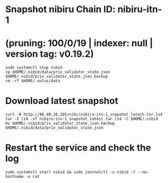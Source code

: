 # Snapshot nibiru Chain ID: nibiru-itn-1
# (pruning: 100/0/19 | indexer: null | version tag: v0.19.2)
```
sudo systemctl stop nibid
cp $HOME/.nibid/data/priv_validator_state.json $HOME/.nibid/priv_validator_state.json.backup
rm -rf $HOME/.nolus/data
```
# Download latest snapshot
```
curl -O http://86.48.16.205/nibi/nibiru-itn-1_snapshot_latest.tar.lz4
tar -I lz4 -xf nibiru-itn-1_snapshot_latest.tar.lz4 -C $HOME/.nibid
mv $HOME/.nibid/priv_validator_state.json.backup $HOME/.nibid/data/priv_validator_state.json
```
# Restart the service and check the log
```
sudo systemctl start nibid && sudo journalctl -u nibid -f --no-hostname -o cat
```
